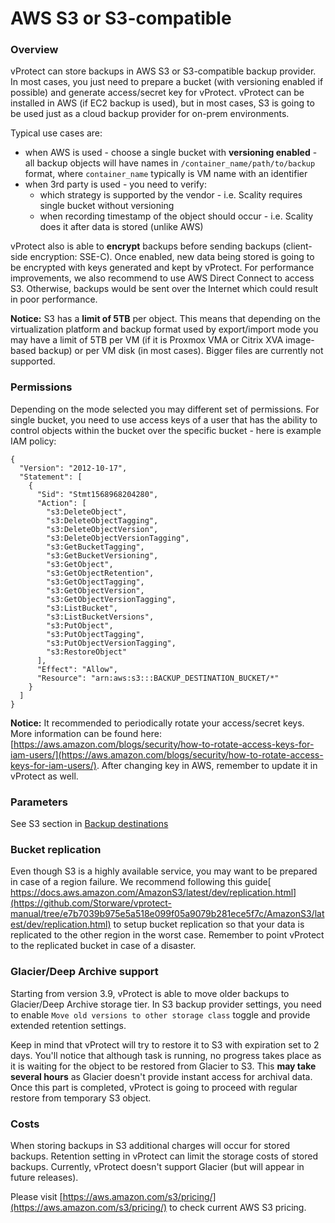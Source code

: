 # AWS S3 or S3-compatible

### Overview 

vProtect can store backups in AWS S3 or S3-compatible backup provider. In most cases, you just need to prepare a bucket \(with versioning enabled if possible\) and generate access/secret key for vProtect. vProtect can be installed in AWS \(if EC2 backup is used\), but in most cases, S3 is going to be used just as a cloud backup provider for on-prem environments.

Typical use cases are:

* when AWS is used - choose a single bucket with **versioning enabled** - all backup objects will have names in `/container_name/path/to/backup` format, where `container_name` typically is VM name with an identifier
* when 3rd party is used - you need to verify:
  * which strategy is supported by the vendor - i.e. Scality requires single bucket without versioning
  * when recording timestamp of the object should occur - i.e. Scality does it after data is stored \(unlike AWS\)

vProtect also is able to **encrypt** backups before sending backups \(client-side encryption: SSE-C\). Once enabled, new data being stored is going to be encrypted with keys generated and kept by vProtect. For performance improvements, we also recommend to use AWS Direct Connect to access S3. Otherwise, backups would be sent over the Internet which could result in poor performance.

**Notice:** S3 has a **limit of 5TB** per object. This means that depending on the virtualization platform and backup format used by export/import mode you may have a limit of 5TB per VM \(if it is Proxmox VMA or Citrix XVA image-based backup\) or per VM disk \(in most cases\). Bigger files are currently not supported.

### Permissions

Depending on the mode selected you may different set of permissions. For single bucket, you need to use access keys of a user that has the ability to control objects within the bucket over the specific bucket - here is example IAM policy:

```text
{
  "Version": "2012-10-17",
  "Statement": [
    {
      "Sid": "Stmt1568968204280",
      "Action": [
        "s3:DeleteObject",
        "s3:DeleteObjectTagging",
        "s3:DeleteObjectVersion",
        "s3:DeleteObjectVersionTagging",
        "s3:GetBucketTagging",
        "s3:GetBucketVersioning",
        "s3:GetObject",
        "s3:GetObjectRetention",
        "s3:GetObjectTagging",
        "s3:GetObjectVersion",
        "s3:GetObjectVersionTagging",
        "s3:ListBucket",
        "s3:ListBucketVersions",
        "s3:PutObject",
        "s3:PutObjectTagging",
        "s3:PutObjectVersionTagging",
        "s3:RestoreObject"
      ],
      "Effect": "Allow",
      "Resource": "arn:aws:s3:::BACKUP_DESTINATION_BUCKET/*"
    }
  ]
}
```

**Notice:** It recommended to periodically rotate your access/secret keys. More information can be found here: [https://aws.amazon.com/blogs/security/how-to-rotate-access-keys-for-iam-users/](https://aws.amazon.com/blogs/security/how-to-rotate-access-keys-for-iam-users/). After changing key in AWS, remember to update it in vProtect as well.

### Parameters

See S3 section in [Backup destinations](https://github.com/Storware/vprotect-manual/blob/44ec389afca4833c392307e4b64205c90e260fd6/admin_webui_overview/admin_webui_bd.md#s3)

### Bucket replication

Even though S3 is a highly available service, you may want to be prepared in case of a region failure. We recommend following this guide[ https://docs.aws.amazon.com/AmazonS3/latest/dev/replication.html](https://github.com/Storware/vprotect-manual/tree/e7b7039b975e5a518e099f05a9079b281ece5f7c/AmazonS3/latest/dev/replication.html) to setup bucket replication so that your data is replicated to the other region in the worst case. Remember to point vProtect to the replicated bucket in case of a disaster.

### Glacier/Deep Archive support

Starting from version 3.9, vProtect is able to move older backups to Glacier/Deep Archive storage tier. In S3 backup provider settings, you need to enable `Move old versions to other storage class` toggle and provide extended retention settings.

Keep in mind that vProtect will try to restore it to S3 with expiration set to 2 days. You'll notice that although task is running, no progress takes place as it is waiting for the object to be restored from Glacier to S3. This **may take several hours** as Glacier doesn't provide instant access for archival data. Once this part is completed, vProtect is going to proceed with regular restore from temporary S3 object.

### Costs

When storing backups in S3 additional charges will occur for stored backups. Retention setting in vProtect can limit the storage costs of stored backups. Currently, vProtect doesn't support Glacier \(but will appear in future releases\).

Please visit [https://aws.amazon.com/s3/pricing/](https://aws.amazon.com/s3/pricing/) to check current AWS S3 pricing.

